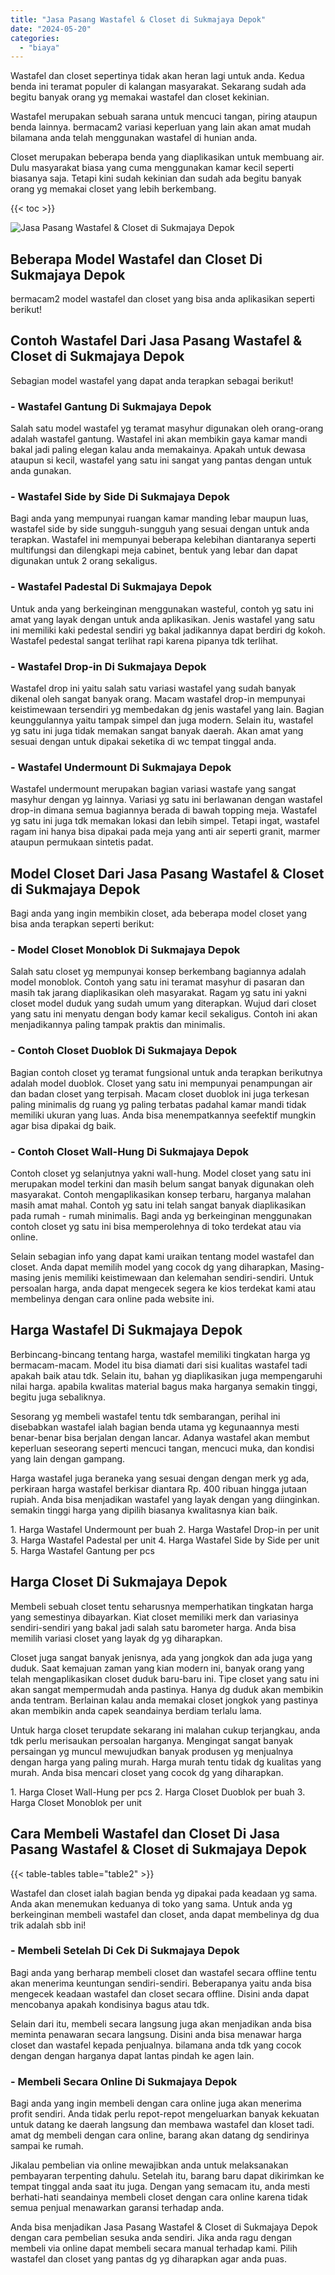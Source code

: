 ```yaml
---
title: "Jasa Pasang Wastafel & Closet di Sukmajaya Depok"
date: "2024-05-20"
categories: 
  - "biaya"
---
```


Wastafel dan closet sepertinya tidak akan heran lagi untuk anda. Kedua benda ini teramat populer di kalangan masyarakat. Sekarang sudah ada begitu banyak orang yg memakai wastafel dan closet kekinian.

Wastafel merupakan sebuah sarana untuk mencuci tangan, piring ataupun benda lainnya. bermacam2 variasi keperluan yang lain akan amat mudah bilamana anda telah menggunakan wastafel di hunian anda.

Closet merupakan beberapa benda yang diaplikasikan untuk membuang air. Dulu masyarakat biasa yang cuma menggunakan kamar kecil seperti biasanya saja. Tetapi kini sudah kekinian dan sudah ada begitu banyak orang yg memakai closet yang lebih berkembang.

{{< toc >}}

![Jasa Pasang Wastafel & Closet di Sukmajaya Depok](/images/wastafel-closet-murah65.png)

## Beberapa Model Wastafel dan Closet Di Sukmajaya Depok

bermacam2 model wastafel dan closet yang bisa anda aplikasikan seperti berikut!

## Contoh Wastafel Dari Jasa Pasang Wastafel & Closet di Sukmajaya Depok

Sebagian model wastafel yang dapat anda terapkan sebagai berikut!

### \- Wastafel Gantung Di Sukmajaya Depok

Salah satu model wastafel yg teramat masyhur digunakan oleh orang-orang adalah wastafel gantung. Wastafel ini akan membikin gaya kamar mandi bakal jadi paling elegan kalau anda memakainya. Apakah untuk dewasa ataupun si kecil, wastafel yang satu ini sangat yang pantas dengan untuk anda gunakan.

### \- Wastafel Side by Side Di Sukmajaya Depok

Bagi anda yang mempunyai ruangan kamar manding lebar maupun luas, wastafel side by side sungguh-sungguh yang sesuai dengan untuk anda terapkan. Wastafel ini mempunyai beberapa kelebihan diantaranya seperti multifungsi dan dilengkapi meja cabinet, bentuk yang lebar dan dapat digunakan untuk 2 orang sekaligus.

### \- Wastafel Padestal Di Sukmajaya Depok

Untuk anda yang berkeinginan menggunakan wasteful, contoh yg satu ini amat yang layak dengan untuk anda aplikasikan. Jenis wastafel yang satu ini memiliki kaki pedestal sendiri yg bakal jadikannya dapat berdiri dg kokoh. Wastafel pedestal sangat terlihat rapi karena pipanya tdk terlihat.

### \- Wastafel Drop-in Di Sukmajaya Depok

Wastafel drop ini yaitu salah satu variasi wastafel yang sudah banyak dikenal oleh sangat banyak orang. Macam wastafel drop-in mempunyai keistimewaan tersendiri yg membedakan dg jenis wastafel yang lain. Bagian keunggulannya yaitu tampak simpel dan juga modern. Selain itu, wastafel yg satu ini juga tidak memakan sangat banyak daerah. Akan amat yang sesuai dengan untuk dipakai seketika di wc tempat tinggal anda.

### \- Wastafel Undermount Di Sukmajaya Depok

Wastafel undermount merupakan bagian variasi wastafe yang sangat masyhur dengan yg lainnya. Variasi yg satu ini berlawanan dengan wastafel drop-in dimana semua bagiannya berada di bawah topping meja. Wastafel yg satu ini juga tdk memakan lokasi dan lebih simpel. Tetapi ingat, wastafel ragam ini hanya bisa dipakai pada meja yang anti air seperti granit, marmer ataupun permukaan sintetis padat.

## Model Closet Dari Jasa Pasang Wastafel & Closet di Sukmajaya Depok

Bagi anda yang ingin membikin closet, ada beberapa model closet yang bisa anda terapkan seperti berikut:

### \- Model Closet Monoblok Di Sukmajaya Depok

Salah satu closet yg mempunyai konsep berkembang bagiannya adalah model monoblok. Contoh yang satu ini teramat masyhur di pasaran dan masih tak jarang diaplikasikan oleh masyarakat. Ragam yg satu ini yakni closet model duduk yang sudah umum yang diterapkan. Wujud dari closet yang satu ini menyatu dengan body kamar kecil sekaligus. Contoh ini akan menjadikannya paling tampak praktis dan minimalis.

### \- Contoh Closet Duoblok Di Sukmajaya Depok

Bagian contoh closet yg teramat fungsional untuk anda terapkan berikutnya adalah model duoblok. Closet yang satu ini mempunyai penampungan air dan badan closet yang terpisah. Macam closet duoblok ini juga terkesan paling minimalis dg ruang yg paling terbatas padahal kamar mandi tidak memiliki ukuran yang luas. Anda bisa menempatkannya seefektif mungkin agar bisa dipakai dg baik.

### \- Contoh Closet Wall-Hung Di Sukmajaya Depok

Contoh closet yg selanjutnya yakni wall-hung. Model closet yang satu ini merupakan model terkini dan masih belum sangat banyak digunakan oleh masyarakat. Contoh mengaplikasikan konsep terbaru, harganya malahan masih amat mahal. Contoh yg satu ini telah sangat banyak diaplikasikan pada rumah - rumah minimalis. Bagi anda yg berkeinginan menggunakan contoh closet yg satu ini bisa memperolehnya di toko terdekat atau via online.

Selain sebagian info yang dapat kami uraikan tentang model wastafel dan closet. Anda dapat memilih model yang cocok dg yang diharapkan, Masing-masing jenis memiliki keistimewaan dan kelemahan sendiri-sendiri. Untuk persoalan harga, anda dapat mengecek segera ke kios terdekat kami atau membelinya dengan cara online pada website ini.

## Harga Wastafel Di Sukmajaya Depok

Berbincang-bincang tentang harga, wastafel memiliki tingkatan harga yg bermacam-macam. Model itu bisa diamati dari sisi kualitas wastafel tadi apakah baik atau tdk. Selain itu, bahan yg diaplikasikan juga mempengaruhi nilai harga. apabila kwalitas material bagus maka harganya semakin tinggi, begitu juga sebaliknya.

Sesorang yg membeli wastafel tentu tdk sembarangan, perihal ini disebabkan wastafel ialah bagian benda utama yg kegunaannya mesti benar-benar bisa berjalan dengan lancar. Adanya wastafel akan membut keperluan seseorang seperti mencuci tangan, mencuci muka, dan kondisi yang lain dengan gampang.

Harga wastafel juga beraneka yang sesuai dengan dengan merk yg ada, perkiraan harga wastafel berkisar diantara Rp. 400 ribuan hingga jutaan rupiah. Anda bisa menjadikan wastafel yang layak dengan yang diinginkan. semakin tinggi harga yang dipilih biasanya kwalitasnya kian baik.

1\. Harga Wastafel Undermount per buah 2. Harga Wastafel Drop-in per unit 3. Harga Wastafel Padestal per unit 4. Harga Wastafel Side by Side per unit 5. Harga Wastafel Gantung per pcs

## Harga Closet Di Sukmajaya Depok

Membeli sebuah closet tentu seharusnya memperhatikan tingkatan harga yang semestinya dibayarkan. Kiat closet memiliki merk dan variasinya sendiri-sendiri yang bakal jadi salah satu barometer harga. Anda bisa memilih variasi closet yang layak dg yg diharapkan.

Closet juga sangat banyak jenisnya, ada yang jongkok dan ada juga yang duduk. Saat kemajuan zaman yang kian modern ini, banyak orang yang telah mengaplikasikan closet duduk baru-baru ini. Tipe closet yang satu ini akan sangat mempermudah anda pastinya. Hanya dg duduk akan membikin anda tentram. Berlainan kalau anda memakai closet jongkok yang pastinya akan membikin anda capek seandainya berdiam terlalu lama.

Untuk harga closet terupdate sekarang ini malahan cukup terjangkau, anda tdk perlu merisaukan persoalan harganya. Mengingat sangat banyak persaingan yg muncul mewujudkan banyak produsen yg menjualnya dengan harga yang paling murah. Harga murah tentu tidak dg kualitas yang murah. Anda bisa mencari closet yang cocok dg yang diharapkan.

1\. Harga Closet Wall-Hung per pcs 2. Harga Closet Duoblok per buah 3. Harga Closet Monoblok per unit

## Cara Membeli Wastafel dan Closet Di Jasa Pasang Wastafel & Closet di Sukmajaya Depok

{{< table-tables table="table2" >}}

Wastafel dan closet ialah bagian benda yg dipakai pada keadaan yg sama. Anda akan menemukan keduanya di toko yang sama. Untuk anda yg berkeinginan membeli wastafel dan closet, anda dapat membelinya dg dua trik adalah sbb ini!

### \- Membeli Setelah Di Cek Di Sukmajaya Depok

Bagi anda yang berharap membeli closet dan wastafel secara offline tentu akan menerima keuntungan sendiri-sendiri. Beberapanya yaitu anda bisa mengecek keadaan wastafel dan closet secara offline. Disini anda dapat mencobanya apakah kondisinya bagus atau tdk.

Selain dari itu, membeli secara langsung juga akan menjadikan anda bisa meminta penawaran secara langsung. Disini anda bisa menawar harga closet dan wastafel kepada penjualnya. bilamana anda tdk yang cocok dengan dengan harganya dapat lantas pindah ke agen lain.

### \- Membeli Secara Online Di Sukmajaya Depok

Bagi anda yang ingin membeli dengan cara online juga akan menerima profit sendiri. Anda tidak perlu repot-repot mengeluarkan banyak kekuatan untuk datang ke daerah langsung dan membawa wastafel dan kloset tadi. amat dg membeli dengan cara online, barang akan datang dg sendirinya sampai ke rumah.

Jikalau pembelian via online mewajibkan anda untuk melaksanakan pembayaran terpenting dahulu. Setelah itu, barang baru dapat dikirimkan ke tempat tinggal anda saat itu juga. Dengan yang semacam itu, anda mesti berhati-hati seandainya membeli closet dengan cara online karena tidak semua penjual menawarkan garansi terhadap anda.

Anda bisa menjadikan Jasa Pasang Wastafel & Closet di Sukmajaya Depok dengan cara pembelian sesuka anda sendiri. Jika anda ragu dengan membeli via online dapat membeli secara manual terhadap kami. Pilih wastafel dan closet yang pantas dg yg diharapkan agar anda puas.
